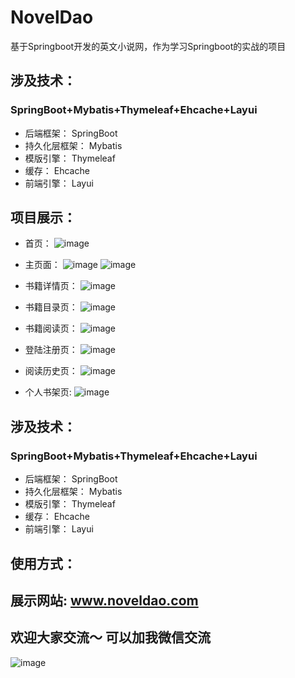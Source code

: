 # NovelDao
基于Springboot开发的英文小说网，作为学习Springboot的实战的项目

## 涉及技术：

### SpringBoot+Mybatis+Thymeleaf+Ehcache+Layui

+ 后端框架： SpringBoot
+ 持久化层框架： Mybatis
+ 模版引擎： Thymeleaf
+ 缓存： Ehcache
+ 前端引擎： Layui

## 项目展示：

+ 首页：
![image](https://github.com/Xunzhuo/NovelDao/raw/master/src/main/resources/public/index.png)

+ 主页面：
![image](https://github.com/Xunzhuo/NovelDao/raw/master/src/main/resources/public/main.png)
![image](https://github.com/Xunzhuo/NovelDao/raw/master/src/main/resources/public/main1.png)

+ 书籍详情页：
![image](https://github.com/Xunzhuo/NovelDao/raw/master/src/main/resources/public/index.png)

+ 书籍目录页：
![image](https://github.com/Xunzhuo/NovelDao/raw/master/src/main/resources/public/content.png)

+ 书籍阅读页：
![image](https://github.com/Xunzhuo/NovelDao/raw/master/src/main/resources/public/detail.png)

+ 登陆注册页：
![image](https://github.com/Xunzhuo/NovelDao/raw/master/src/main/resources/public/detail.png)

+ 阅读历史页：
![image](https://github.com/Xunzhuo/NovelDao/raw/master/src/main/resources/public/history.png)

+ 个人书架页:
![image](https://github.com/Xunzhuo/NovelDao/raw/master/src/main/resources/public/shelf.png)


## 涉及技术：

### SpringBoot+Mybatis+Thymeleaf+Ehcache+Layui

+ 后端框架： SpringBoot
+ 持久化层框架： Mybatis
+ 模版引擎： Thymeleaf
+ 缓存： Ehcache
+ 前端引擎： Layui

## 使用方式：

## 展示网站: www.noveldao.com


## 欢迎大家交流～ 可以加我微信交流
![image](https://github.com/Xunzhuo/NovelDao/raw/master/src/main/resources/public/wechat.jpg)
 

